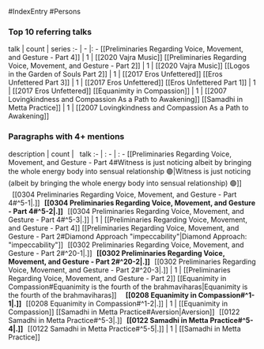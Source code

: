 #IndexEntry #Persons

### Top 10 referring talks
talk | count | series
:- | - |: -
[[Preliminaries Regarding Voice, Movement, and Gesture - Part 4]] | 1 | [[2020 Vajra Music]]
[[Preliminaries Regarding Voice, Movement, and Gesture - Part 2]] | 1 | [[2020 Vajra Music]]
[[Logos in the Garden of Souls Part 2]] | 1 | [[2017 Eros Unfettered]]
[[Eros Unfettered Part 3]] | 1 | [[2017 Eros Unfettered]]
[[Eros Unfettered Part 1]] | 1 | [[2017 Eros Unfettered]]
[[Equanimity in Compassion]] | 1 | [[2007 Lovingkindness and Compassion As a Path to Awakening]]
[[Samadhi in Metta Practice]] | 1 | [[2007 Lovingkindness and Compassion As a Path to Awakening]]

### Paragraphs with 4+ mentions
description | count | &nbsp;&nbsp;talk
:- | : - | : -
[[Preliminaries Regarding Voice, Movement, and Gesture - Part 4#Witness is just noticing albeit by bringing the whole energy body into sensual relationship 🟢\|Witness is just noticing (albeit by bringing the whole energy body into sensual relationship) 🟢]] &nbsp;&nbsp;[[0304 Preliminaries Regarding Voice, Movement, and Gesture - Part 4#^5-1\|.]] &nbsp; **[[0304 Preliminaries Regarding Voice, Movement, and Gesture - Part 4#^5-2\|.]]** &nbsp; [[0304 Preliminaries Regarding Voice, Movement, and Gesture - Part 4#^5-3\|.]] | 1 | [[Preliminaries Regarding Voice, Movement, and Gesture - Part 4]]
[[Preliminaries Regarding Voice, Movement, and Gesture - Part 2#Diamond Approach "impeccability"\|Diamond Approach: "impeccability"]] &nbsp;&nbsp;[[0302 Preliminaries Regarding Voice, Movement, and Gesture - Part 2#^20-1\|.]] &nbsp; **[[0302 Preliminaries Regarding Voice, Movement, and Gesture - Part 2#^20-2\|.]]** &nbsp; [[0302 Preliminaries Regarding Voice, Movement, and Gesture - Part 2#^20-3\|.]] | 1 | [[Preliminaries Regarding Voice, Movement, and Gesture - Part 2]]
[[Equanimity in Compassion#Equanimity is the fourth of the brahmaviharas\|Equanimity is the fourth of the brahmaviharas]] &nbsp;&nbsp; &nbsp; **[[0208 Equanimity in Compassion#^1-1\|.]]** &nbsp; [[0208 Equanimity in Compassion#^1-2\|.]] | 1 | [[Equanimity in Compassion]]
[[Samadhi in Metta Practice#Aversion\|Aversion]] &nbsp;&nbsp;[[0122 Samadhi in Metta Practice#^5-3\|.]] &nbsp; **[[0122 Samadhi in Metta Practice#^5-4\|.]]** &nbsp; [[0122 Samadhi in Metta Practice#^5-5\|.]] | 1 | [[Samadhi in Metta Practice]]

